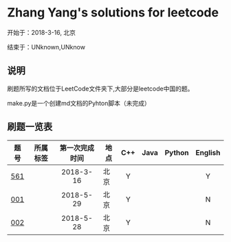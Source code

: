 # Zhang Yang's solutions for leetcode
开始于：2018-3-16, 北京

结束于：UNknown,UNknow

## 说明

刷题所写的文档位于LeetCode文件夹下,大部分是leetcode中国的题。

make.py是一个创建md文档的Pyhton脚本（未完成）

## 刷题一览表

|题号|所属标签|第一次完成时间|地点|C++|Java|Python|English|
|:--:|:-:|:-:|-|:-:|:-:|:-:|:-:|
|[561](https://github.com/zyzisyz/ZY-LeetCode/blob/master/LeetCode/561/561.md)||2018-3-16|北京|Y|||Y|
|[001](https://github.com/zyzisyz/ZY-LeetCode/tree/master/LeetCode/001/001.md)||2018-5-29|北京|Y|||N|
|[002](https://github.com/zyzisyz/ZY-LeetCode/tree/master/LeetCode/002/002.md)||2018-5-28|北京|Y|||N|
